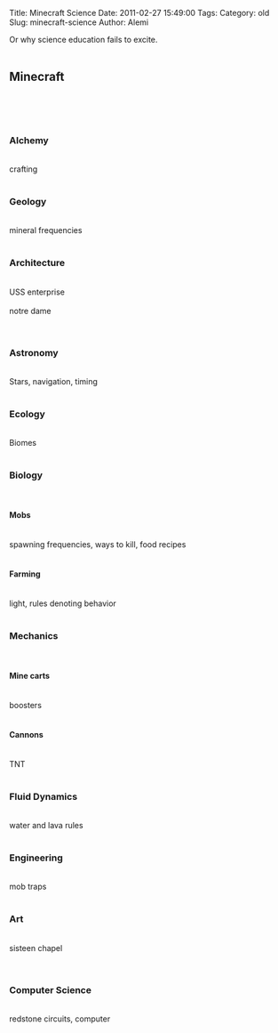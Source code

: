 Title: Minecraft Science
Date: 2011-02-27 15:49:00
Tags: 
Category: old
Slug: minecraft-science
Author: Alemi

Or why science education fails to excite.<br /><br /><h2>Minecraft</h2><br /><br /><br /><h3>Alchemy</h3><br />crafting<br /><br /><h3>Geology</h3><br />mineral frequencies<br /><br /><h3>Architecture</h3><br />USS enterprise<br /><br />notre dame<br /><br /><br /><h3>Astronomy</h3><br />Stars, navigation, timing<br /><br /><h3>Ecology</h3><br />Biomes<br /><br /><h3>Biology</h3><br />    <h4>Mobs</h4><br />spawning frequencies, ways to kill, food recipes<br /><br />    <h4>Farming</h4><br />light, rules denoting behavior<br /><br /><h3>Mechanics</h3><br /><h4>Mine carts</h4><br />boosters<br /><br /><h4>Cannons</h4><br />TNT<br /><br /><h3>Fluid Dynamics</h3><br />water and lava rules<br /><br /><h3>Engineering</h3><br />mob traps<br /><br /><h3>Art</h3><br />sisteen chapel<br /><br /><br /><h3>Computer Science</h3><br />redstone circuits, computer
